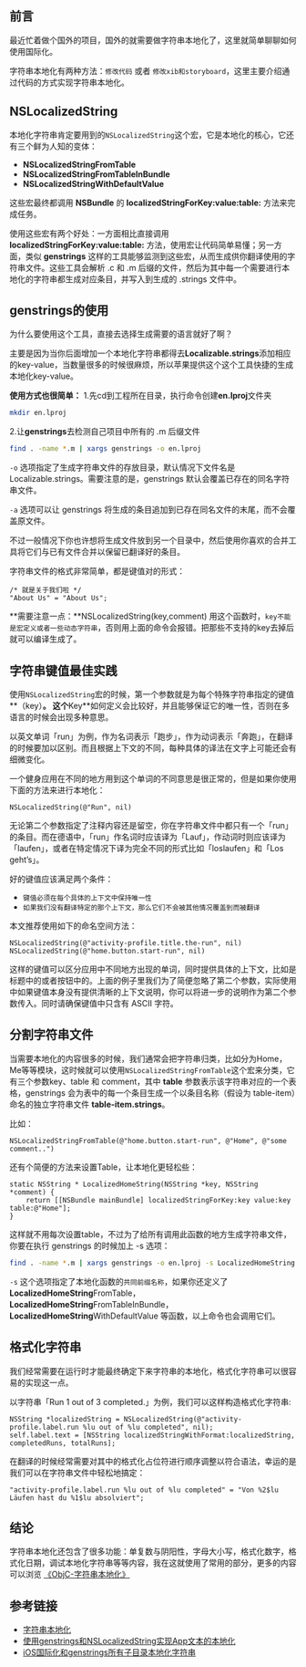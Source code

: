 
## 前言
最近忙着做个国外的项目，国外的就需要做字符串本地化了，这里就简单聊聊如何使用国际化。

字符串本地化有两种方法：`修改代码` 或者 `修改xib和storyboard`，这里主要介绍通过代码的方式实现字符串本地化。

## NSLocalizedString
本地化字符串肯定要用到的`NSLocalizedString`这个宏，它是本地化的核心，它还有三个鲜为人知的变体：

* **NSLocalizedStringFromTable**
* **NSLocalizedStringFromTableInBundle**
* **NSLocalizedStringWithDefaultValue**

这些宏最终都调用 **NSBundle** 的 **localizedStringForKey:value:table:** 方法来完成任务。

使用这些宏有两个好处：一方面相比直接调用 **localizedStringForKey:value:table:** 方法，使用宏让代码简单易懂；另一方面，类似 **genstrings** 这样的工具能够监测到这些宏，从而生成供你翻译使用的字符串文件。这些工具会解析 .c 和 .m 后缀的文件，然后为其中每一个需要进行本地化的字符串都生成对应条目，并写入到生成的 .strings 文件中。

## genstrings的使用
为什么要使用这个工具，直接去选择生成需要的语言就好了啊？

主要是因为当你后面增加一个本地化字符串都得去**Localizable.strings**添加相应的key-value，当数量很多的时候很麻烦，所以苹果提供这个这个工具快捷的生成本地化key-value。


**使用方式也很简单：**
1.先cd到工程所在目录，执行命令创建**en.lproj**文件夹

```bash
mkdir en.lproj
```

2.让**genstrings**去检测自己项目中所有的 .m 后缀文件

```bash
find . -name *.m | xargs genstrings -o en.lproj
```
`-o` 选项指定了生成字符串文件的存放目录，默认情况下文件名是 Localizable.strings。需要注意的是，genstrings 默认会覆盖已存在的同名字符串文件。

`-a` 选项可以让 genstrings 将生成的条目追加到已存在同名文件的末尾，而不会覆盖原文件。

不过一般情况下你也许想将生成文件放到另一个目录中，然后使用你喜欢的合并工具将它们与已有文件合并以保留已翻译好的条目。

字符串文件的格式非常简单，都是键值对的形式：

```objc
/* 就是关于我们啦 */
"About Us" = "About Us";
```

**需要注意一点：**NSLocalizedString(key,comment) 用这个函数时，`key不能是宏定义或者一些动态字符串`，否则用上面的命令会报错。把那些不支持的key去掉后就可以编译生成了。

## 字符串键值最佳实践
使用`NSLocalizedString`宏的时候，第一个参数就是为每个特殊字符串指定的键值**（key）**。
这个**Key**如何定义会比较好，并且能够保证它的唯一性，否则在多语言的时候会出现多种意思。

以英文单词「run」为例，作为名词表示「跑步」，作为动词表示「奔跑」，在翻译的时候要加以区别。而且根据上下文的不同，每种具体的译法在文字上可能还会有细微变化。

一个健身应用在不同的地方用到这个单词的不同意思是很正常的，但是如果你使用下面的方法来进行本地化：

```objc
NSLocalizedString(@"Run", nil)
```

无论第二个参数指定了注释内容还是留空，你在字符串文件中都只有一个「run」的条目。而在德语中，「run」作名词时应该译为「Lauf」，作动词时则应该译为「laufen」，或者在特定情况下译为完全不同的形式比如「loslaufen」和「Los geht’s」。

好的键值应该满足两个条件：

* `键值必须在每个具体的上下文中保持唯一性`
* `如果我们没有翻译特定的那个上下文，那么它们不会被其他情况覆盖到而被翻译`

本文推荐使用如下的命名空间方法：

```objc
NSLocalizedString(@"activity-profile.title.the-run", nil)
NSLocalizedString(@"home.button.start-run", nil)
```

这样的键值可以区分应用中不同地方出现的单词，同时提供具体的上下文，比如是标题中的或者按钮中的。上面的例子里我们为了简便忽略了第二个参数，实际使用中如果键值本身没有提供清晰的上下文说明，你可以将进一步的说明作为第二个参数传入。同时请确保键值中只含有 ASCII 字符。

## 分割字符串文件
当需要本地化的内容很多的时候，我们通常会把字符串归类，比如分为Home，Me等等模块，这时候就可以使用`NSLocalizedStringFromTable`这个宏来分类，它有三个参数key、table 和 comment，其中 **table** 参数表示该字符串对应的一个表格，genstrings 会为表中的每一个条目生成一个以条目名称（假设为 table-item）命名的独立字符串文件 **table-item.strings**。

比如：

```objc
NSLocalizedStringFromTable(@"home.button.start-run", @"Home", @"some comment..")
```

还有个简便的方法来设置Table，让本地化更轻松些：

```objc
static NSString * LocalizedHomeString(NSString *key, NSString *comment) {
    return [[NSBundle mainBundle] localizedStringForKey:key value:key table:@"Home"];
}
```
这样就不用每次设置table，不过为了给所有调用此函数的地方生成字符串文件，你要在执行 genstrings 的时候加上 -s 选项：

```bash
find . -name *.m | xargs genstrings -o en.lproj -s LocalizedHomeString
```
`-s` 这个选项指定了本地化函数的`共同前缀名称`，如果你还定义了 **LocalizedHomeString**FromTable，**LocalizedHomeString**FromTableInBundle， **LocalizedHomeString**WithDefaultValue 等函数，以上命令也会调用它们。

## 格式化字符串
我们经常需要在运行时才能最终确定下来字符串的本地化，格式化字符串可以很容易的实现这一点。

以字符串「Run 1 out of 3 completed.」为例，我们可以这样构造格式化字符串:


```objc
NSString *localizedString = NSLocalizedString(@"activity-profile.label.run %lu out of %lu completed", nil);
self.label.text = [NSString localizedStringWithFormat:localizedString, completedRuns, totalRuns];
```

在翻译的时候经常需要对其中的格式化占位符进行顺序调整以符合语法，幸运的是我们可以在字符串文件中轻松地搞定：


```objc
"activity-profile.label.run %lu out of %lu completed" = "Von %2$lu Läufen hast du %1$lu absolviert";
```

## 结论
字符串本地化还包含了很多功能：单复数与阴阳性，字母大小写，格式化数字，格式化日期，调试本地化字符串等等内容，我在这就使用了常用的部分，更多的内容可以浏览 [《ObjC-字符串本地化》](https://objccn.io/issue-9-3/)

## 参考链接
* [字符串本地化](https://objccn.io/issue-9-3/)
* [使用genstrings和NSLocalizedString实现App文本的本地化](http://www.cnblogs.com/every2003/archive/2012/03/20/2407253.html)
* [iOS国际化和genstrings所有子目录本地化字符串](https://my.oschina.net/u/1049180/blog/215695)

